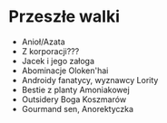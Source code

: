 # Przeszłe walki

- Anioł/Azata
- Z korporacji???
- Jacek i jego załoga
- Abominacje Oloken'hai
- Androidy fanatycy, wyznawcy Lority
- Bestie z planty Amoniakowej
- Outsidery Boga Koszmarów
- Gourmand sen, Anorektyczka

